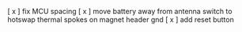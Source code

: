 [ x ] fix MCU spacing
[ x ] move battery away from antenna
switch to hotswap
thermal spokes on magnet header gnd
[ x ] add reset button

